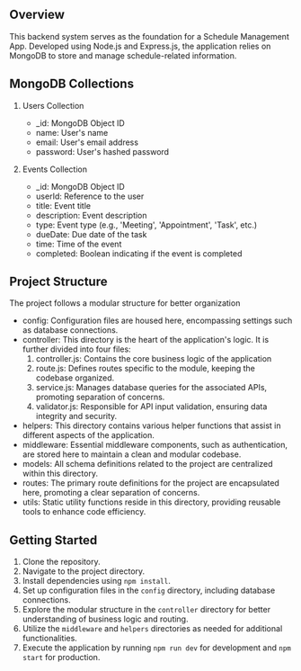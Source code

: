 ## Overview
This backend system serves as the foundation for a Schedule Management App. Developed using Node.js and Express.js, the application relies on MongoDB to store and manage schedule-related information.

## MongoDB Collections
1. Users Collection
    * _id: MongoDB Object ID
    * name: User's name
    * email: User's email address
    * password: User's hashed password

2. Events Collection

    * _id: MongoDB Object ID
    * userId: Reference to the user
    * title: Event title
    * description: Event description
    * type: Event type (e.g., 'Meeting', 'Appointment', 'Task', etc.)
    * dueDate: Due date of the task
    * time: Time of the event
    * completed: Boolean indicating if the event is completed

## Project Structure
The project follows a modular structure for better organization

* config: Configuration files are housed here, encompassing settings such as database connections.
* controller: This directory is the heart of the application's logic. It is further divided into four files:
    1. controller.js: Contains the core business logic of the application
    2. route.js: Defines routes specific to the module, keeping the codebase organized.
    3. service.js: Manages database queries for the associated APIs, promoting separation of concerns.
    4. validator.js: Responsible for API input validation, ensuring data integrity and security.
* helpers: This directory contains various helper functions that assist in different aspects of the application.
* middleware: Essential middleware components, such as authentication, are stored here to maintain a clean and modular codebase.
* models: All schema definitions related to the project are centralized within this directory.
* routes: The primary route definitions for the project are encapsulated here, promoting a clear separation of concerns.
* utils: Static utility functions reside in this directory, providing reusable tools to enhance code efficiency.

## Getting Started

1. Clone the repository.
2. Navigate to the project directory.
3. Install dependencies using `npm install`.
4. Set up configuration files in the `config` directory, including database connections.
5. Explore the modular structure in the `controller` directory for better understanding of business logic and routing.
6. Utilize the `middleware` and `helpers` directories as needed for additional functionalities.
7. Execute the application by running `npm run dev` for development and `npm start` for production.